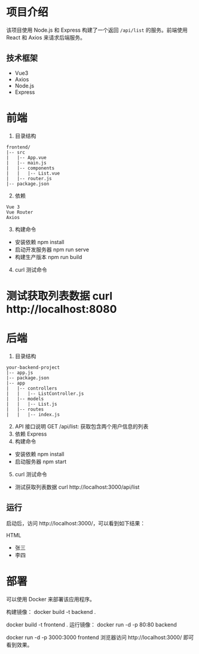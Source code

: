 # 项目介绍

该项目使用 Node.js 和 Express 构建了一个返回 `/api/list` 的服务。前端使用 React 和 Axios 来请求后端服务。

## 技术框架

* Vue3
* Axios
* Node.js
* Express

# 前端

1. 目录结构
```
frontend/
|-- src
|   |-- App.vue
|   |-- main.js
|   |-- components
|   |   |-- List.vue
|   |-- router.js
|-- package.json
```
2. 依赖 
```
Vue 3 
Vue Router
Axios
```

3. 构建命令

- 安装依赖 npm install
- 启动开发服务器 npm run serve
- 构建生产版本 npm run build

4. curl 测试命令
# 测试获取列表数据 curl http://localhost:8080


# 后端

1. 目录结构
```
your-backend-project
|-- app.js
|-- package.json
|-- app
|   |-- controllers
|   |   |-- ListController.js
|   |-- models
|   |   |-- List.js
|   |-- routes
|   |   |-- index.js
```

2. API 接口说明 GET /api/list: 获取包含两个用户信息的列表
3. 依赖 Express
4. 构建命令
- 安装依赖 npm install
- 启动服务器 npm start
5. curl 测试命令
- 测试获取列表数据
curl http://localhost:3000/api/list

## 运行

启动后，访问 http://localhost:3000/，可以看到如下结果：

HTML
<ul>
  <li>张三</li>
  <li>李四</li>
</ul>

# 部署

可以使用 Docker 来部署该应用程序。

构建镜像：
docker build -t backend .

docker build -t frontend .
运行镜像：
docker run -d -p 80:80 backend

docker run -d -p 3000:3000 frontend
浏览器访问 http://localhost:3000/ 即可看到效果。

